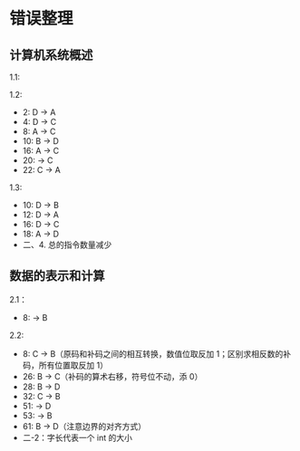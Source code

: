 <!-- omit in toc -->
# 错误整理

## 计算机系统概述

1.1:

1.2:

- 2: D -> A
- 4: D -> C
- 8: A -> C
- 10: B -> D
- 16: A -> C
- 20: -> C
- 22: C -> A

1.3:

- 10: D -> B
- 12: D -> A
- 16: D -> C
- 18: A -> D
- 二、4. 总的指令数量减少

## 数据的表示和计算

2.1：

- 8: -> B

2.2:

- 8: C -> B（原码和补码之间的相互转换，数值位取反加 1；区别求相反数的补码，所有位置取反加 1）
- 26: B -> C（补码的算术右移，符号位不动，添 0）
- 28: B -> D
- 32: C -> B
- 51: -> D
- 53: -> B
- 61: B -> D（注意边界的对齐方式）
- 二-2：字长代表一个 int 的大小
